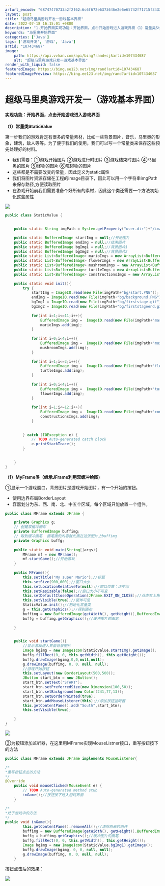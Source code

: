 ```yaml
---
arturl_encode: "68747470733a2f2f62:6c6f672e6373646e2e6e65742f71715f34333439363637352f:61727469636c652f64657461696c732f313037343334363837"
layout: post
title: "超级马里奥游戏开发一游戏基本界面"
date: 2022-07-18 16:15:01 +0800
description: "1.开始界面实现功能：开始界面，点击开始游戏进入游戏界面（1）常量类StaticValue第一步我们"
keywords: "马里奥开始界面"
categories: ['Java']
tags: ['游戏开发', '游戏', 'Java']
artid: "107434687"
image:
    path: https://api.vvhan.com/api/bing?rand=sj&artid=107434687
    alt: "超级马里奥游戏开发一游戏基本界面"
render_with_liquid: false
featuredImage: https://bing.ee123.net/img/rand?artid=107434687
featuredImagePreview: https://bing.ee123.net/img/rand?artid=107434687
---
```


# 超级马里奥游戏开发一（游戏基本界面）

#### **实现功能：开始界面，点击开始游戏进入游戏界面**

**（1）常量类StaticValue**

第一步我们的游戏肯定有很多的常量素材，比如一些背景图片，音乐，马里奥的形象，建筑，敌人等等。为了便于我们的使用，我们可以写一个常量类来保存这些预先处理好的材料。

* 我们需要：①游戏开始图片 ②游戏进行时图片 ③游戏结束时图片 ④马里奥的图片 ⑤怪物的图片 ⑥障碍物的图片
* 这些都是不需要改变的常量，因此定义为static属性
* 我们将图片资源存储在工程的image目录下，因此可以用一个字符串imgPath来保存路径,方便读取图片
* 在游戏开始前我们需要准备个好所有的素材，因此这个类还需要一个方法初始化这些属性

![](https://i-blog.csdnimg.cn/blog_migrate/0998b5f3fe116b98511b9f31c6c669aa.png)

```java
public class StaticValue {

	
	public static String imgPath = System.getProperty("user.dir")+"/image/";

	public static BufferedImage startImg = null;//开始图片
	public static BufferedImage endImg = null;//结束图片
	public static BufferedImage bgImg1 = null;//背景图片1
	public static BufferedImage bgImg2 = null;//背景图片2
	public static List<BufferedImage> marioImgs = new ArrayList<BufferedImage> ();//马里奥
	public static List<BufferedImage> flowerImgs = new ArrayList<BufferedImage> ();//食人花
	public static List<BufferedImage> mushroomImgs = new ArrayList<BufferedImage> ();//蘑菇怪
	public static List<BufferedImage> turtleImgs = new ArrayList<BufferedImage> ();//乌龟怪
	public static List<BufferedImage> constructionsImgs = new ArrayList<BufferedImage> ();//障碍物
	
	public static void init(){
		try {
			startImg = ImageIO.read(new File(imgPath+"bg/start.PNG"));
			endImg = ImageIO.read(new File(imgPath+"bg/background.PNG"));
			bgImg1 = ImageIO.read(new File(imgPath+"bg/firststage.gif"));
			bgImg2 = ImageIO.read(new File(imgPath+"bg/firststageend.gif"));
			
			for(int i=1;i<=11;i++){
				BufferedImage img =  ImageIO.read(new File(imgPath+"mario/"+i+".PNG"));
				marioImgs.add(img);
			}
		
			for(int i=0;i<4;i++){
				BufferedImage img =  ImageIO.read(new File(imgPath+"mushroom/en1_"+i+".PNG"));
				mushroomImgs.add(img);
			}
			
			for(int i=1;i<=2;i++){
				BufferedImage img =  ImageIO.read(new File(imgPath+"flower/flower"+i+".gif"));
				turtleImgs.add(img);
			}
			
			for(int i=0;i<4;i++){
				BufferedImage img =  ImageIO.read(new File(imgPath+"turtle/en0_"+i+".PNG"));
				flowerImgs.add(img);
			}
			
			for(int i=1;i<=12;i++){
				BufferedImage img =  ImageIO.read(new File(imgPath+"construction/ob"+i+".PNG"));
				constructionsImgs.add(img);
			}
			
			
		} catch (IOException e) {
			// TODO Auto-generated catch block
			e.printStackTrace();
		}
				
		
	}
}

```

**（1）MyFrame类（继承JFrame利用双缓冲绘图)**

①显示一个游戏窗口，背景图片是游戏开始图片，有一个开始的按钮。

* 使用边界布局BorderLayout
* 容器划分为东、西、南、北、中五个区域，每个区域只能放置一个组件。

```java
public class MFrame extends JFrame {

	private Graphics g;
	// 创建双缓冲画布 
	private BufferedImage buffimg;
	// 取到缓冲画笔  画笔画的内容就先画在这张图片上buffimg
	private Graphics buffg;
	
	public static void main(String[]args){
		MFrame mf = new MFrame();
		mf.startGame();//开始游戏
	}
	
	public MFrame(){
		this.setTitle("My super Mario");//标题
		this.setSize(900,600);//窗口大小
		this.setLocationRelativeTo(null);//窗口位置：正中间
		this.setResizable(false);//窗口大小不可变
		this.setDefaultCloseOperation(JFrame.EXIT_ON_CLOSE);//点击右上角X后结束程序
		this.setVisible(true);//窗体可见
		StaticValue.init();//初始化常量类
		g = this.getGraphics();//得到画布
		buffimg = new BufferedImage(getWidth(), getHeight(),BufferedImage.TYPE_INT_ARGB);//缓冲图片
		buffg = buffimg.getGraphics();//缓冲图片的画笔
		
	}

	
	public void startGame(){
		//显示游戏进入界面背景图片
		Image bgimg = new ImageIcon(StaticValue.startImg).getImage();
		buffg.fillRect(0, 0, this.getWidth(), this.getHeight());
		buffg.drawImage(bgimg,0,0,null,null);
		g.drawImage(buffimg, 0, 0, null, null);
		//游戏开始按钮
		this.setLayout(new BorderLayout(500,500));
		JButton start_btn = new JButton();
		start_btn.setText("START");
		start_btn.setPreferredSize(new Dimension(100,50));
		start_btn.setBackground(new Color(241,77,13));
		start_btn.setBorderPainted(true);	
		start_btn.addMouseListener(this);//添加按钮监听器
		this.getContentPane().add("South",start_btn);
		this.setVisible(true);
		
	}
}

```

![](https://i-blog.csdnimg.cn/blog_migrate/a7f552c12270174333ccd4b51ce39e18.png)

②为按钮添加监听器，在这里用MFrame实现MouseListner接口，重写按钮按下的方法

```java
public class MFrame extends JFrame implements MouseListener{
```

```java
/*
*重写按钮点击的方法
*/	
@Override
	public void mouseClicked(MouseEvent e) {
		// TODO Auto-generated method stub
		inGame();//按钮按下进入游戏界面
	}
```

```java
/*
*处于游戏中的方法
*/	
public void inGame(){
		this.getContentPane().removeAll();//清除原来的组件
		buffimg = new BufferedImage(getWidth(), getHeight(),BufferedImage.TYPE_INT_ARGB);//缓冲图片
		buffg = buffimg.getGraphics();//缓冲图片的画笔
		buffg.fillRect(0, 0, this.getWidth(), this.getHeight());
		Image bgimg = new ImageIcon(StaticValue.bgImg1).getImage();
		buffg.drawImage(bgimg, 0, 0, null, null);
		g.drawImage(buffimg, 0, 0, null, null);
	}
```

按钮点击后的效果：

![](https://i-blog.csdnimg.cn/blog_migrate/202f8001f3c5640b5527dc592a863e07.png)